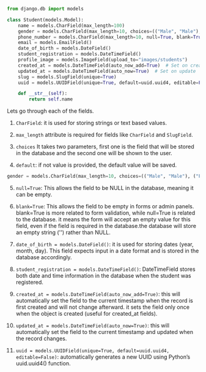```py
from django.db import models

class Student(models.Model):
    name = models.CharField(max_length=100)
    gender = models.CharField(max_length=10, choices=(("Male", "Male"), ("Female", "Female")), default="Male")
    phone_number = models.CharField(max_length=10, null=True, blank=True)
    email = models.EmailField()
    date_of_birth = models.DateField()
    student_registration = models.DateTimeField()
    profile_image = models.ImageField(upload_to="images/students")
    created_at = models.DateTimeField(auto_now_add=True)  # Set on creation
    updated_at = models.DateTimeField(auto_now=True)  # Set on update
    slug = models.SlugField(unique=True)
    uuid = models.UUIDField(unique=True, default=uuid.uuid4, editable=False)

    def __str__(self):
        return self.name


```

Lets go through each of the fields.

1. `CharField`: it is used for storing strings or text based values.

2. `max_length` attribute is required for fields like `CharField` and `SlugField`.

3. `choices` It takes two parameters, first one is the field that will be stored in the database and the second one will be shown to the user.

4. `default`: if not value is provided, the default value will be saved.

```py
gender = models.CharField(max_length=10, choices=(("Male", "Male"), ("Female", "Female")), default="Male")
```

5. `null=True`: This allows the field to be NULL in the database, meaning it can be empty.

6. `blank=True`: This allows the field to be empty in forms or admin panels. blank=True is more related to form validation, while null=True is related to the database. it means the form will accept an empty value for this field, even if the field is required in the database.the database will store an empty string ('') rather than NULL.
7. `date_of_birth = models.DateField()`: it is used for storing dates (year, month, day). This field expects input in a date format and is stored in the database accordingly.
8. `student_registration = models.DateTimeField()`: DateTimeField stores both date and time information in the database when the student was registered.
9. `created_at = models.DateTimeField(auto_now_add=True)`: this will automatically set the field to the current timestamp when the record is first created and will not change afterward. it sets the field only once when the object is created (useful for created_at fields).
10. `updated_at = models.DateTimeField(auto_now=True)`: this will automatically set the field to the current timestamp and updated when the record changes.
11. `uuid = models.UUIDField(unique=True, default=uuid.uuid4, editable=False)`: automatically generates a new UUID using Python’s uuid.uuid4() function.
